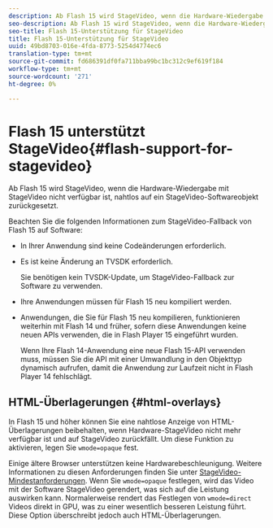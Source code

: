 ```yaml
---
description: Ab Flash 15 wird StageVideo, wenn die Hardware-Wiedergabe mit StageVideo nicht verfügbar ist, nahtlos auf ein StageVideo-Softwareobjekt zurückgesetzt.
seo-description: Ab Flash 15 wird StageVideo, wenn die Hardware-Wiedergabe mit StageVideo nicht verfügbar ist, nahtlos auf ein StageVideo-Softwareobjekt zurückgesetzt.
seo-title: Flash 15-Unterstützung für StageVideo
title: Flash 15-Unterstützung für StageVideo
uuid: 49bd8703-016e-4fda-8773-5254d4774ec6
translation-type: tm+mt
source-git-commit: fd686391df0fa711bba99bc1bc312c9ef619f184
workflow-type: tm+mt
source-wordcount: '271'
ht-degree: 0%

---
```



# Flash 15 unterstützt StageVideo{#flash-support-for-stagevideo}

Ab Flash 15 wird StageVideo, wenn die Hardware-Wiedergabe mit StageVideo nicht verfügbar ist, nahtlos auf ein StageVideo-Softwareobjekt zurückgesetzt.

Beachten Sie die folgenden Informationen zum StageVideo-Fallback von Flash 15 auf Software:

* In Ihrer Anwendung sind keine Codeänderungen erforderlich.
* Es ist keine Änderung an TVSDK erforderlich.

   Sie benötigen kein TVSDK-Update, um StageVideo-Fallback zur Software zu verwenden.
* Ihre Anwendungen müssen für Flash 15 neu kompiliert werden.
* Anwendungen, die Sie für Flash 15 neu kompilieren, funktionieren weiterhin mit Flash 14 und früher, sofern diese Anwendungen keine neuen APIs verwenden, die in Flash Player 15 eingeführt wurden.

   Wenn Ihre Flash 14-Anwendung eine neue Flash 15-API verwenden muss, müssen Sie die API mit einer Umwandlung in den Objekttyp dynamisch aufrufen, damit die Anwendung zur Laufzeit nicht in Flash Player 14 fehlschlägt.

## HTML-Überlagerungen {#html-overlays}

In Flash 15 und höher können Sie eine nahtlose Anzeige von HTML-Überlagerungen beibehalten, wenn Hardware-StageVideo nicht mehr verfügbar ist und auf StageVideo zurückfällt. Um diese Funktion zu aktivieren, legen Sie `wmode=opaque` fest.

Einige ältere Browser unterstützen keine Hardwarebeschleunigung. Weitere Informationen zu diesen Anforderungen finden Sie unter [StageVideo-Mindestanforderungen](../../../../../tvsdk-1.4-for-desktop-hls/c-psdk-dhls-1.4-introduction/overview-prod-audience-guide/requirements/stagevideo-capabilities/r-psdk-dhls-1.4-requirements-stage-video.md). Wenn Sie `wmode=opaque` festlegen, wird das Video mit der Software StageVideo gerendert, was sich auf die Leistung auswirken kann. Normalerweise rendert das Festlegen von `wmode=direct` Videos direkt in GPU, was zu einer wesentlich besseren Leistung führt. Diese Option überschreibt jedoch auch HTML-Überlagerungen.

